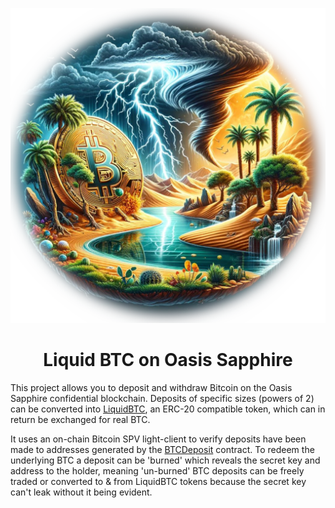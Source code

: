 <center>

![logo](docs/logo2.png)

# Liquid BTC on Oasis Sapphire
</center>

This project allows you to deposit and withdraw Bitcoin on the Oasis Sapphire
confidential blockchain. Deposits of specific sizes (powers of 2) can be
converted into [LiquidBTC](token/contracts/LiquidBTC.sol), an ERC-20 compatible
token, which can in return be exchanged for real BTC.

It uses an on-chain Bitcoin SPV light-client to verify deposits have been made
to addresses generated by the [BTCDeposit](token/contracts/BTCDeposit.sol)
contract. To redeem the underlying BTC a deposit can be 'burned' which reveals
the secret key and address to the holder, meaning 'un-burned' BTC deposits can
be freely traded or converted to & from LiquidBTC tokens because the secret key
can't leak without it being evident.
